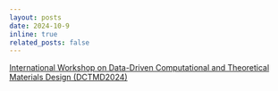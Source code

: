 ```yaml
---
layout: posts
date: 2024-10-9
inline: true
related_posts: false
---
```

[International Workshop on Data-Driven Computational and Theoretical Materials Design (DCTMD2024)](https://dctmd2024.scievent.com/)

